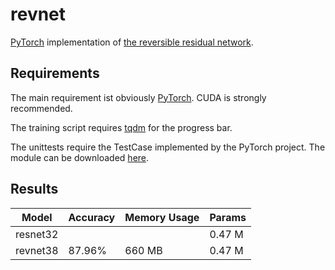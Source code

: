 # revnet

[PyTorch](http://pytorch.org/) implementation of [the reversible residual
network](https://arxiv.org/abs/1707.04585).

## Requirements

The main requirement ist obviously [PyTorch](http://pytorch.org/). CUDA is
strongly recommended.

The training script requires [tqdm](https://pypi.python.org/pypi/tqdm) for the
progress bar.

The unittests require the TestCase implemented by the PyTorch project. The
module can be downloaded
[here](https://github.com/pytorch/pytorch/blob/master/test/common.py).

## Results

| Model    | Accuracy | Memory Usage | Params |
|----------|----------|--------------|--------|
| resnet32 |          |              | 0.47 M |
| revnet38 | 87.96%   | 660 MB       | 0.47 M |
